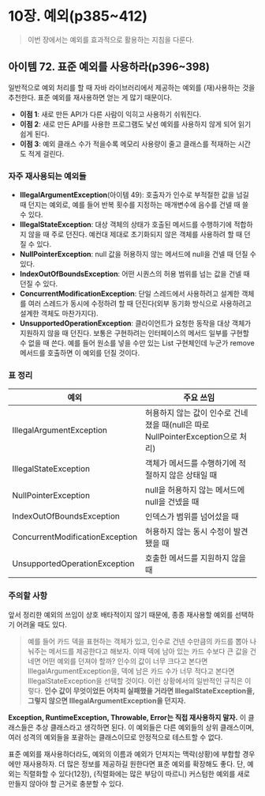 # 10장. 예외(p385~412)

> 이번 장에서는 예외를 효과적으로 활용하는 지침을 다룬다.

## 아이템 72. 표준 예외를 사용하라(p396~398)

일반적으로 예외 처리를 할 때 자바 라이브러리에서 제공하는 예외를 (재)사용하는 것을 추천한다. 표준 예외를 재사용하면 얻는 게 많기 때문이다. 

- **이점 1**: 새로 만든 API가 다른 사람이 익히고 사용하기 쉬워진다.
- **이점 2**: 새로 만든 API를 사용한 프로그램도 낯선 예외를 사용하지 않게 되어 읽기 쉽게 된다.
- **이점 3**: 예외 클래스 수가 적을수록 메모리 사용량이 줄고 클래스를 적재하는 시간도 적게 걸린다.

### 자주 재사용되는 예외들

- **IllegalArgumentException**(아이템 49): 호출자가 인수로 부적절한 값을 넘길 때 던지는 예외로, 예를 들어 반복 횟수를 지정하는 매개변수에 음수를 건넬 때 쓸 수 있다.
- **IllegalStateException**: 대상 객체의 상태가 호출된 메서드를 수행하기에 적합하지 않을 때 주로 던진다. 예컨대 제대로 초기화되지 않은 객체를 사용하려 할 때 던질 수 있다.
- **NullPointerException**: null 값을 허용하지 않는 메서드에 null을 건넬 때 던질 수 있다.
- **IndexOutOfBoundsException**: 어떤 시퀀스의 허용 범위를 넘는 값을 건넬 때 던질 수 있다.
- **ConcurrentModificationException**: 단일 스레드에서 사용하려고 설계한 객체를 여러 스레드가 동시에 수정하려 할 때 던진다(외부 동기화 방식으로 사용하려고 설계한 객체도 마찬가지다).
- **UnsupportedOperationException**: 클라이언트가 요청한 동작을 대상 객체가 지원하지 않을 때 던진다. 보통은 구현하려는 인터페이스의 메서드 일부를 구현할 수 없을 때 쓴다. 예를 들어 원소를 넣을 수만 있는 List 구현체인데 누군가 remove 메서드를 호출하면 이 예외를 던질 것이다.

### 표 정리

| 예외                            | 주요 쓰임                                                    |
| ------------------------------- | ------------------------------------------------------------ |
| IllegalArgumentException        | 허용하지 않는 값이 인수로 건네졌을 때(null은 따로 NullPointerException으로 처리) |
| IllegalStateException           | 객체가 메서드를 수행하기에 적절하지 않은 상태일 때           |
| NullPointerException            | null을 허용하지 않는 메서드에 null을 건넸을 때               |
| IndexOutOfBoundsException       | 인덱스가 범위를 넘어섰을 때                                  |
| ConcurrentModificationException | 허용하지 않는 동시 수정이 발견됐을 때                        |
| UnsupportedOperationException   | 호출한 메서드를 지원하지 않을 때                             |

### 주의할 사항

앞서 정리한 예외의 쓰임이 상호 배타적이지 않기 때문에, 종종 재사용할 예외를 선택하기 어려울 때도 있다. 

> 예를 들어 카드 덱을 표현하는 객체가 있고, 인수로 건넨 수만큼의 카드를 뽑아 나눠주는 메서드를 제공한다고 해보자. 이때 덱에 남아 있는 카드 수보다 큰 값을 건네면 어떤 예외를 던져야 할까? 인수의 값이 너무 크다고 본다면 IllegalArgumentException을, 덱에 남은 카드 수가 너무 적다고 본다면 IllegalStateException을 선택할 것이다. 이런 상황에서의 일반적인 규칙은 이렇다. **인수 값이 무엇이었든 어차피 실패했을 거라면 IllegalStateException을, 그렇지 않으면 IllegalArgumentException을 던지자.**

**Exception, RuntimeException, Throwable, Error는 직접 재사용하지 말자.** 이 클래스들은 추상 클래스라고 생각하면 된다. 이 예외들은 다른 예외들의 상위 클래스이며, 여러 성격의 예외들을 포괄하는 클래스이므로 안정적으로 테스트할 수 없다.

표준 예외를 재사용하더라도, 예외의 이름과 예외가 던져지는 맥락(상황)에 부합할 경우에만 재사용하자. 더 많은 정보를 제공하길 원한다면 표준 예외를 확장해도 좋다. 단, 예외는 직렬화할 수 있다(12장), (직렬화에는 많은 부담이 따르니) 커스텀한 예외를 새로 만들지 않아야 할 근거로 충분할 수 있다.


